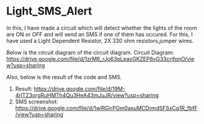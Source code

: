 # Light_SMS_Alert
In this, I have made a circuit which will detect whether the lights of the room are ON or OFF and will send an SMS if one of them has occured.
For this, I have used a Light Dependent Resistor, 2X 330 ohm resistors,jumper wires.

Below is the circuit diagram of the circuit diagram.
Circuit Diagram: https://drive.google.com/file/d/1zrM6_rJo63pLeavGKZEP6vG33crjfonO/view?usp=sharing

Also, below is the result of the code and SMS.
1. Result: https://drive.google.com/file/d/19M-4rlTZ3orgRuHMTh4Qu3HeA43mJuJR/view?usp=sharing
2. SMS screenshot: https://drive.google.com/file/d/1wlRGirPGm0asuMCDrmdSFSxCq1R_fbfF/view?usp=sharing

